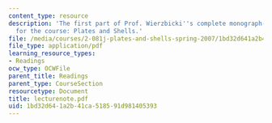 ```yaml
---
content_type: resource
description: 'The first part of Prof. Wierzbicki''s complete monograph-style notes
  for the course: Plates and Shells.'
file: /media/courses/2-081j-plates-and-shells-spring-2007/1bd32d641a2b41ca518591d981405393_lecturenote.pdf
file_type: application/pdf
learning_resource_types:
- Readings
ocw_type: OCWFile
parent_title: Readings
parent_type: CourseSection
resourcetype: Document
title: lecturenote.pdf
uid: 1bd32d64-1a2b-41ca-5185-91d981405393
---
```

